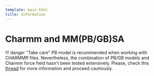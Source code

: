 ```yaml
---
template: main.html
title: Information
---
```


# Charmm and MM(PB/GB)SA

!!! danger "Take care"
    PB model is recommended when working with CHARMMff files. Nevertheless, the combination of PB/GB models and 
    Charmm force field hasn't been tested extensively. Please, check this [thread][1] for more information and 
    proceed cautiously. 

  [1]: http://archive.ambermd.org/201508/0382.html 